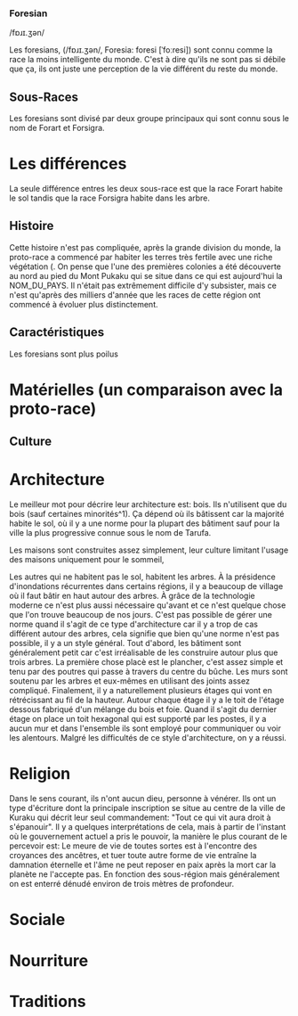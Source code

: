 ### Foresian
/fɒɹɪ.ʒən/

Les foresians, (/fɒɹɪ.ʒən/, Foresia: foresi [ˈfoːresi]) sont connu comme la race la moins intelligente du monde. C'est à dire qu'ils ne sont pas si débile que ça, ils ont juste une perception de la vie différent du reste du monde.



## Sous-Races
Les foresians sont divisé par deux groupe principaux qui sont connu sous le nom de Forart et Forsigra.

# Les différences

La seule différence entres les deux sous-race est que la race Forart habite le sol tandis que la race Forsigra habite dans les arbre.



## Histoire

Cette histoire n'est pas compliquée, après la grande division du monde, la proto-race a commencé par habiter les terres très fertile avec une riche végétation (. On pense que l'une des premières colonies a été découverte au nord au pied du Mont Pukaku qui se situe dans ce qui est aujourd'hui la NOM_DU_PAYS. Il n'était pas extrêmement difficile d'y subsister, mais ce n'est qu'après des milliers d'année que les races de cette région ont commencé à évoluer plus distinctement.

## Caractéristiques

Les foresians sont plus poilus

# Matérielles (un comparaison avec la proto-race)

## Culture

# Architecture

Le meilleur mot pour décrire leur architecture est: bois. Ils n'utilisent que du bois (sauf certaines minorités^1). Ça dépend où ils bâtissent car la majorité habite le sol, où il y a une norme pour la plupart des bâtiment sauf pour la ville la plus progressive connue sous le nom de Tarufa.

Les maisons sont construites assez simplement, leur culture limitant l'usage des maisons uniquement pour le sommeil,
<!-- et a part de ça tout les autres bâtiment sont communité. Il y a un cuisine pour chaque trois ménage -->

Les autres qui ne habitent pas le sol, habitent les arbres. À la présidence d'inondations récurrentes dans certains régions, il y a beaucoup de village où il faut bâtir en haut autour des arbres. À grâce de la technologie moderne ce n'est plus aussi nécessaire qu'avant et ce n'est quelque chose que l'on trouve beaucoup de nos jours. C'est pas possible de gérer une norme quand il s'agit de ce type d'architecture car il y a trop de cas différent autour des arbres, cela signifie que bien qu'une norme n'est pas possible, il y a un style général. Tout d'abord, les bâtiment sont généralement petit car c'est irréalisable de les construire autour plus que trois arbres. La première chose placè est le plancher, c'est assez simple et tenu par des poutres qui passe à travers du centre du bûche. Les murs sont soutenu par les arbres et eux-mêmes en utilisant des joints assez compliqué. Finalement, il y a naturellement plusieurs étages qui vont en rétrécissant au fil de la hauteur. Autour chaque étage il y a le toit de l'étage dessous fabriqué d'un mélange du bois et foie. Quand il s'agit du  dernier étage on place un toit hexagonal qui est supporté par les postes, il y a aucun mur et dans l'ensemble ils sont employé pour communiquer ou voir les alentours. Malgré les difficultés de ce style d'architecture, on y a réussi.

# Religion

Dans le sens courant, ils n'ont aucun dieu, personne à vénérer. Ils ont un type d'écriture dont la principale inscription se situe au centre de la ville de Kuraku qui décrit leur seul commandement: "Tout ce qui vit aura droit à s'épanouir". Il y a quelques interprétations de cela, mais à partir de l'instant où le gouvernement actuel a pris le pouvoir, la manière le plus courant de le percevoir est: Le meure de vie de toutes sortes est à l'encontre des croyances des ancêtres, et tuer toute autre forme de vie entraîne la damnation éternelle et l'âme ne peut reposer en paix après la mort car la planète ne l'accepte pas. En fonction des sous-région mais généralement on est enterré dénudé environ de trois mètres de profondeur.

# Sociale
# Nourriture
# Traditions
